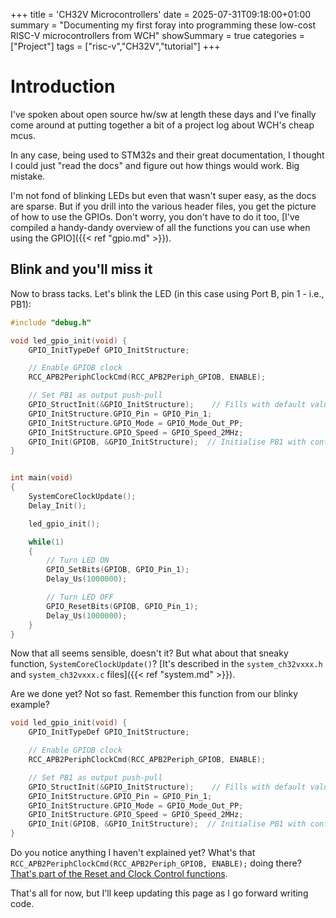 +++
title = 'CH32V Microcontrollers'
date = 2025-07-31T09:18:00+01:00
summary = "Documenting my first foray into programming these low-cost RISC-V microcontrollers from WCH"
showSummary = true
categories = ["Project"]
tags = ["risc-v","CH32V","tutorial"]
+++

# Introduction
I've spoken about open source hw/sw at length these days and I've finally come around at putting together a bit of a project log about WCH's cheap mcus.

In any case, being used to STM32s and their great documentation, I thought I could just "read the docs" and figure out how things would work. Big mistake. 

I'm not fond of blinking LEDs but even that wasn't super easy, as the docs are sparse. But if you drill into the various header files, you get the picture of how to use the GPIOs. Don't worry, you don't have to do it too, [I've compiled a handy-dandy overview of all the functions you can use when using the GPIO]({{< ref "gpio.md" >}}).

## Blink and you'll miss it
Now to brass tacks. Let's blink the LED (in this case using Port B, pin 1 - i.e., PB1):

```c
#include "debug.h"

void led_gpio_init(void) {
    GPIO_InitTypeDef GPIO_InitStructure;

    // Enable GPIOB clock
    RCC_APB2PeriphClockCmd(RCC_APB2Periph_GPIOB, ENABLE);

    // Set PB1 as output push-pull
    GPIO_StructInit(&GPIO_InitStructure);    // Fills with default values
    GPIO_InitStructure.GPIO_Pin = GPIO_Pin_1;
    GPIO_InitStructure.GPIO_Mode = GPIO_Mode_Out_PP;
    GPIO_InitStructure.GPIO_Speed = GPIO_Speed_2MHz;
    GPIO_Init(GPIOB, &GPIO_InitStructure);  // Initialise PB1 with config
}


int main(void)
{
    SystemCoreClockUpdate();
    Delay_Init();

    led_gpio_init();

    while(1)
    {
        // Turn LED ON
        GPIO_SetBits(GPIOB, GPIO_Pin_1);
        Delay_Us(1000000);

        // Turn LED OFF
        GPIO_ResetBits(GPIOB, GPIO_Pin_1);
        Delay_Us(1000000);
    }
}
```
Now that all seems sensible, doesn't it? But what about that sneaky function, ``SystemCoreClockUpdate()``? [It's described in the ``system_ch32vxxx.h`` and ``system_ch32vxxx.c`` files]({{< ref "system.md" >}}).

Are we done yet? Not so fast. Remember this function from our blinky example?
```c
void led_gpio_init(void) {
    GPIO_InitTypeDef GPIO_InitStructure;

    // Enable GPIOB clock
    RCC_APB2PeriphClockCmd(RCC_APB2Periph_GPIOB, ENABLE);

    // Set PB1 as output push-pull
    GPIO_StructInit(&GPIO_InitStructure);    // Fills with default values
    GPIO_InitStructure.GPIO_Pin = GPIO_Pin_1;
    GPIO_InitStructure.GPIO_Mode = GPIO_Mode_Out_PP;
    GPIO_InitStructure.GPIO_Speed = GPIO_Speed_2MHz;
    GPIO_Init(GPIOB, &GPIO_InitStructure);  // Initialise PB1 with config
}
```
Do you notice anything I haven't explained yet? What's that `RCC_APB2PeriphClockCmd(RCC_APB2Periph_GPIOB, ENABLE);` doing there? [That's part of the Reset and Clock Control functions]().

That's all for now, but I'll keep updating this page as I go forward writing code.
